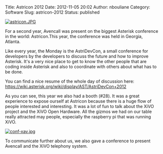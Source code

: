 Title: Astricon 2012
Date: 2012-11-05 20:02
Author: nbouliane
Category: Software
Slug: astricon-2012
Status: published

[![astricon.JPG](/public/Astricon2012/.astricon_m.jpg "astricon.JPG, nov. 2012")](/public/Astricon2012/astricon.JPG "astricon.JPG")

For a second year, Avencall was present on the biggest Asterisk
conference in the world: Astricon.This year, the conference was held in
Georgia, Atlanta.

Like every year, the Monday is the AstriDevCon, a small conference for
developers by the developers to discuss the future and how to improve
Asterisk. It's a very nice place to get to know the other people that
are coding inside Asterisk and also to coordinate with others about what
has to be done.

You can find a nice resume of the whole day of discussion here:
<https://wiki.asterisk.org/wiki/display/AST/AstriDevCon+2012>

As you can see, this year we also had a booth (\#28). It was a great
experience to expose ourself at Astricon because there is a huge flow of
people interested and interesting. It was a lot of fun to talk about the
XiVO project and the XiVO Open Hardware. All the gizmos we had on our
table really attracted may people, especially the raspberry pi that was
running XiVO.

[![conf-xav.jpg](/public/Astricon2012/.conf-xav_s.jpg "conf-xav.jpg, nov. 2012")](/public/Astricon2012/conf-xav.jpg "conf-xav.jpg")

To communicate further about us, we also gave a conference to present
Avencall and the XiVO telephony system.

</p>

